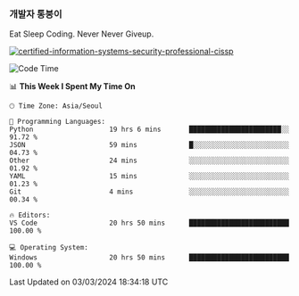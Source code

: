 ### 개발자 통붕이
Eat Sleep Coding.
Never Never Giveup.

[![certified-information-systems-security-professional-cissp](https://user-images.githubusercontent.com/44606727/157613689-acd84ec6-5f8f-4e79-89d9-a8d51f033634.png)](https://www.credly.com/badges/f394a010-85a0-450b-9136-8043af01d71c/public_url)

<!--START_SECTION:waka-->
![Code Time](http://img.shields.io/badge/Code%20Time-2%2C606%20hrs%2012%20mins-blue)

📊 **This Week I Spent My Time On** 

```text
🕑︎ Time Zone: Asia/Seoul

💬 Programming Languages: 
Python                   19 hrs 6 mins       ███████████████████████░░   91.72 % 
JSON                     59 mins             █░░░░░░░░░░░░░░░░░░░░░░░░   04.73 % 
Other                    24 mins             ░░░░░░░░░░░░░░░░░░░░░░░░░   01.92 % 
YAML                     15 mins             ░░░░░░░░░░░░░░░░░░░░░░░░░   01.23 % 
Git                      4 mins              ░░░░░░░░░░░░░░░░░░░░░░░░░   00.34 % 

🔥 Editors: 
VS Code                  20 hrs 50 mins      █████████████████████████   100.00 % 

💻 Operating System: 
Windows                  20 hrs 50 mins      █████████████████████████   100.00 % 
```


 Last Updated on 03/03/2024 18:34:18 UTC
<!--END_SECTION:waka-->
